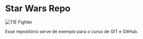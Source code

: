 # Star Wars Repo

![TIE Fighter](https://github.com/MauricioCanavarro/StarWarsRepo/raw/master/path/to/TF.png)

Esse repositório serve de exemplo para o curso de GIT e GitHub.